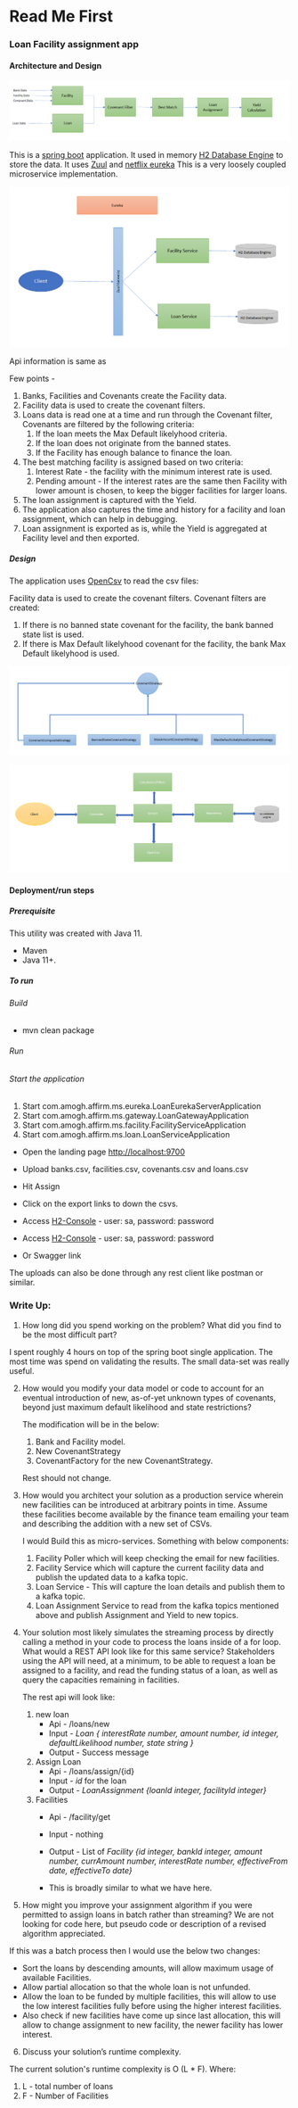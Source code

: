 # Read Me First
### Loan Facility assignment app
#### Architecture and Design

![](https://github.com/amoghugupte/affirm-take-home/blob/main/basic-core-java/images/process.png)

This is a [spring boot](https://spring.io/projects/spring-boot) application.
It used in memory [H2 Database Engine](https://www.h2database.com/html/main.html) to store the data.
It uses [Zuul](https://github.com/Netflix/zuul/wiki) and [netflix eureka](https://github.com/Netflix/eureka)
This is a very loosely coupled microservice implementation.

![](https://github.com/amoghugupte/affirm-take-home/blob/main/spring-boot-single-service/images/micro-service.png)

Api information is same as [](../spring-boot-single-service)

Few points - 
1. Banks, Facilities and Covenants create the Facility data.
2. Facility data is used to create the covenant filters.
3. Loans data is read one at a time and run through the Covenant filter, Covenants are filtered by the following criteria:
    1. If the loan meets the Max Default likelyhood criteria.
    2. If the loan does not originate from the banned states.
    3. If the Facility has enough balance to finance the loan.
4. The best matching facility is assigned based on two criteria:
    1. Interest Rate - the facility with the minimum interest rate is used.
    2. Pending amount - If the interest rates are the same then Facility with lower amount is chosen, to keep the bigger facilities for larger loans.
5. The loan assignment is captured with the Yield.
6. The application also captures the time and history for a facility and loan assignment, which can help in debugging. 
7. Loan assignment is exported as is, while the Yield is aggregated at Facility level and then exported.

##### Design

The application uses [OpenCsv](http://opencsv.sourceforge.net/) to read the csv files:

Facility data is used to create the covenant filters. Covenant filters are created:
1. If there is no banned state covenant for the facility, the bank banned state list is used.
2. If there is Max Default likelyhood covenant for the facility, the bank Max Default likelyhood is used.

![](https://github.com/amoghugupte/affirm-take-home/blob/main/basic-core-java/images/CovenantStrategy.png)

![](https://github.com/amoghugupte/affirm-take-home/blob/main/spring-boot-single-service/images/highDesign.png)

#### Deployment/run steps
##### Prerequisite
This utility was created with Java 11.
- Maven
- Java 11+.

##### To run
###### Build
- mvn clean package

###### Run
###### Start the application
1. Start com.amogh.affirm.ms.eureka.LoanEurekaServerApplication
2. Start com.amogh.affirm.ms.gateway.LoanGatewayApplication
3. Start com.amogh.affirm.ms.facility.FacilityServiceApplication
4. Start com.amogh.affirm.ms.loan.LoanServiceApplication

- Open the landing page [http://localhost:9700](http://localhost:9700)

- Upload banks.csv, facilities.csv, covenants.csv and loans.csv
- Hit Assign
- Click on the export links to down the csvs.
- Access [H2-Console](http://localhost:9700/facility-service/h2-console) - user: sa, password: password
- Access [H2-Console](http://localhost:9700/loan-service/h2-console) - user: sa, password: password
- Or Swagger link

The uploads can also be done through any rest client like postman or similar.

### Write Up:
1. How long did you spend working on the problem? What did you find to be the most
   difficult part?

I spent roughly 4 hours on top of the spring boot single application. The most time was spend on validating the results. The small data-set was really useful.

2. How would you modify your data model or code to account for an eventual introduction
   of new, as-of-yet unknown types of covenants, beyond just maximum default likelihood
   and state restrictions?

   The modification will be in the below:
    1. Bank and Facility model.
    2. New CovenantStrategy
    3. CovenantFactory for the new CovenantStrategy.

   Rest should not change.


3. How would you architect your solution as a production service wherein new facilities can
   be introduced at arbitrary points in time. Assume these facilities become available by the
   finance team emailing your team and describing the addition with a new set of CSVs.

   I would Build this as micro-services. Something with below components:
    1. Facility Poller which will keep checking the email for new facilities.
    2. Facility Service which will capture the current facility data and publish the updated data to a kafka topic.
    3. Loan Service - This will capture the loan details and publish them to a kafka topic.
    4. Loan Assignment Service to read from the kafka topics mentioned above and publish Assignment and Yield to new topics.

4. Your solution most likely simulates the streaming process by directly calling a method in
   your code to process the loans inside of a for loop. What would a REST API look like for
   this same service? Stakeholders using the API will need, at a minimum, to be able to
   request a loan be assigned to a facility, and read the funding status of a loan, as well as
   query the capacities remaining in facilities.

   The rest api will look like:
    1. new loan
        - Api - /loans/new
        - Input - *Loan { interestRate number, amount	number, id integer, defaultLikelihood number, state string }*
        - Output - Success message
    2. Assign Loan
        - Api - /loans/assign/{id}
        - Input - *id*  for the loan
        - Output - *LoanAssignment {loanId integer, facilityId integer}*
    3. Facilities
        - Api - /facility/get
        - Input - nothing
        - Output - List of *Facility {id integer, bankId integer, amount number, currAmount number, interestRate number, effectiveFrom date, effectiveTo date}*

        - This is broadly similar to what we have here.


5. How might you improve your assignment algorithm if you were permitted to assign loans
   in batch rather than streaming? We are not looking for code here, but pseudo code or
   description of a revised algorithm appreciated.

If this was a batch process then I would use the below two changes:
- Sort the loans by descending amounts, will allow maximum usage of available Facilities.
- Allow partial allocation so that the whole loan is not unfunded.
- Allow the loan to be funded by multiple facilities, this will allow to use the low interest facilities fully before using the higher interest facilities.
- Also check if new facilities have come up since last allocation, this will allow to change assignment to new facility, the newer facility has lower interest.

6. Discuss your solution’s runtime complexity.

The current solution's runtime complexity is O (L * F).
Where:
1. L - total number of loans
2. F - Number of Facilities
